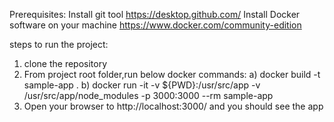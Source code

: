 Prerequisites:
   Install git tool https://desktop.github.com/
   Install Docker software on your machine https://www.docker.com/community-edition
   
steps to run the project:
1) clone the repository
2) From project root folder,run below docker commands:
   a) docker build -t sample-app .
   b) docker run -it   -v ${PWD}:/usr/src/app   -v /usr/src/app/node_modules   -p 3000:3000 --rm sample-app
3) Open your browser to http://localhost:3000/ and you should see the app
   
